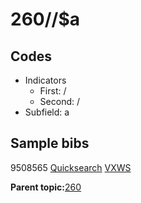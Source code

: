 # 260//$a

## Codes

-   Indicators
    -   First: /
    -   Second: /
-   Subfield: a

## Sample bibs

9508565 [Quicksearch](https://search.library.yale.edu/catalog/9508565) [VXWS](http://prodorbis.library.yale.edu:7014/vxws/GetHoldingsService?bibId=9508565)

**Parent topic:**[260](../../tags/260/260.md)

